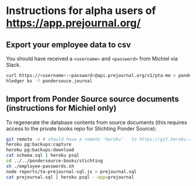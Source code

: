# Instructions for alpha users of https://app.prejournal.org/

## Export your employee data to csv
You should have received a `<username>` and `<password>` from Michiel via Slack.

```sh
curl https://<username>:<password>@api.prejournal.org/v1/pta-me > pondersource.journal
hledger bs -f pondersouce.journal
```

## Import from Ponder Source source documents (instructions for Michiel only)
To regenerate the database contents from source documents (this requires access to the private books repo for Stichting Ponder Source):
```sh
git remote -v # should have a remote 'heroku'	to https://git.heroku.com/prejournal.git
heroku pg:backups:capture
heroku pg:backups:download
cat schema.sql | heroku psql
cd ../../pondersource-books/stichting
sh ./employee-passwords.sh
node reports/to-prejournal-sql.js > prejournal.sql
cat prejournal.sql | heroku psql --app=prejournal
```

